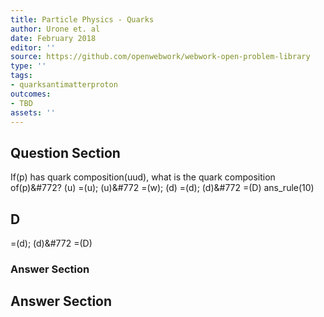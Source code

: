 ```yaml
---
title: Particle Physics - Quarks
author: Urone et. al
date: February 2018
editor: ''
source: https://github.com/openwebwork/webwork-open-problem-library
type: ''
tags:
- quarksantimatterproton
outcomes:
- TBD
assets: ''
---
```


## Question Section 

If(p) has quark composition(uud), what is the quark composition of(p)&#772?
(u) =(u);  (u)&#772 =(w);  (d) =(d);   (d)&#772 =(D)
ans_rule(10)

## D
=(d);   (d)&#772 =(D)
### Answer Section


## Answer Section

